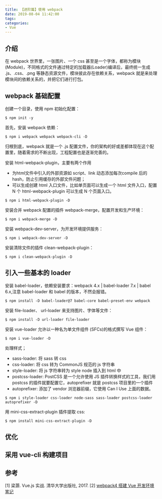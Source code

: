 ```yaml
---
title: 【进阶篇】使用 webpack
date: 2019-08-04 11:42:00
tags:
categories:
- Vue
---
```


## 介绍
在 webpack 世界里，一张图片、一个 css 甚至是一个字体，都称为模块(Module)，不同格式的文件通过特定的加载器(Loader)编译后，最终统一生成 .js、.css、.png 等静态资源文件，模块彼此存在依赖关系，webpack 就是来处理模块间的依赖关系的，并把它们进行打包。

## webpack 基础配置
创建一个目录，使用 npm 初始化配置：
```
$ npm init -y
```

首先，安装 webpack 依赖：
```
$ npm i webpack webpack webpack-cli -D
```

归根到底，webpack 就是一个 .js 配置文件，你的架构的好或差都体现在这个配置里，随着需求的不断出现，工程配置也是逐渐完善的。

安装 html-webpack-plugin，主要有两个作用
- 为html文件中引入的外部资源如 script、link 动态添加每次compile 后的 hash，防止引用缓存的外部文件问题；
- 可以生成创建 html 入口文件，比如单页面可以生成一个 html 文件入口，配置 N 个 html-webpack-plugin 可以生成 N 个页面入口。
```
$ npm i html-webpack-plugin -D
```

安装合并 webpack 配置的插件 webpack-merge，配置开发和生产环境：
```
$ npm i webpack-merge -D
```

安装 webpack-dev-server，为开发环境提供服务：
```
$ npm i webpack-dev-server -D
```

安装清除文件的插件 clean-webpack-plugin：
```
$ npm i clean-webpack-plugin -D
```

## 引入一些基本的 loader
安装 babel-loader，依赖安装要求：webpack 4.x | babel-loader 7.x | babel 6.x,注意 babel-loader 和 babel 的版本，不然会报错。
```
$ npm install -D babel-loader@7 babel-core babel-preset-env webpack
```

安装 file-loader、 url-loader 来支持图片、字体等文件：
```
$ npm install -D url-loader file-loader
```

安装 vue-loader 允许以一种名为单文件组件 (SFCs)的格式撰写 Vue 组件：
```
$ npm i vue-loader -D
```

处理样式；
- sass-loader: 将 sass 转 css
- css-loader: 将 css 转为 CommonJS 规范的 js 字符串
- style-loader: 将 js 字符串转为 style node 插入到 html 中
- postcss-loader: PostCSS 是一个允许使用 JS 插件转换样式的工具，我们用 postcss 的插件就要配置它，autoprefixer 就是 postcss 项目里的一个插件
- autoprefixer: 添加了 vendor 浏览器前缀，它使用 Can I Use 上面的数据。

```
$ npm i style-loader css-loader node-sass sass-loader postcss-loader autoprefixer -D
```

用 mini-css-extract-plugin 插件提取 css:
```
$ npm install mini-css-extract-plugin -D
```

## 优化

## 采用 vue-cli 构建项目

## 参考
[1] 梁灏. Vue.js 实战. 清华大学出版社, 2017.
[2] [webpack4 搭建 Vue 开发环境笔记](https://blog.csdn.net/weixin_41826907/article/details/84061160)